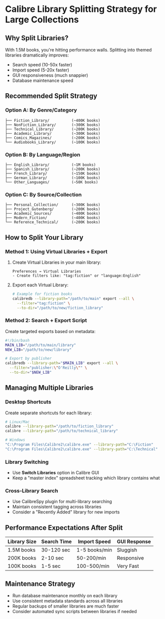 # Calibre Library Splitting Strategy for Large Collections

## Why Split Libraries?
With 1.5M books, you're hitting performance walls. Splitting into themed libraries dramatically improves:
- Search speed (10-50x faster)
- Import speed (5-20x faster)  
- GUI responsiveness (much snappier)
- Database maintenance speed

## Recommended Split Strategy

### Option A: By Genre/Category
```
├── Fiction_Library/          (~400K books)
├── NonFiction_Library/       (~300K books)
├── Technical_Library/        (~200K books)
├── Academic_Library/         (~300K books)
├── Comics_Magazines/         (~200K books)
└── Audiobooks_Library/       (~100K books)
```

### Option B: By Language/Region
```
├── English_Library/          (~1M books)
├── Spanish_Library/          (~200K books)
├── French_Library/           (~150K books)
├── German_Library/           (~100K books)
└── Other_Languages/          (~50K books)
```

### Option C: By Source/Collection
```
├── Personal_Collection/      (~300K books)
├── Project_Gutenberg/        (~200K books)
├── Academic_Sources/         (~400K books)
├── Modern_Fiction/           (~400K books)
└── Reference_Technical/      (~200K books)
```

## How to Split Your Library

### Method 1: Using Virtual Libraries + Export
1. Create Virtual Libraries in your main library:
   ```
   Preferences → Virtual Libraries
   - Create filters like: "tag:fiction" or "language:English"
   ```

2. Export each Virtual Library:
   ```bash
   # Example for fiction books
   calibredb --library-path="/path/to/main" export --all \
     --filter="tag:fiction" \
     --to-dir="/path/to/new/fiction_library"
   ```

### Method 2: Search + Export Script
Create targeted exports based on metadata:

```bash
#!/bin/bash
MAIN_LIB="/path/to/main/library"
NEW_LIB="/path/to/new/library"

# Export by publisher
calibredb --library-path="$MAIN_LIB" export --all \
  --filter="publisher:\"O'Reilly\"" \
  --to-dir="$NEW_LIB"
```

## Managing Multiple Libraries

### Desktop Shortcuts
Create separate shortcuts for each library:
```bash
# Linux/Mac
calibre --library-path="/path/to/fiction_library"
calibre --library-path="/path/to/technical_library"

# Windows
"C:\Program Files\Calibre2\calibre.exe" --library-path="C:\Fiction"
"C:\Program Files\Calibre2\calibre.exe" --library-path="C:\Technical"
```

### Library Switching
- Use **Switch Libraries** option in Calibre GUI
- Keep a "master index" spreadsheet tracking which library contains what

### Cross-Library Search
- Use CalibreSpy plugin for multi-library searching
- Maintain consistent tagging across libraries
- Consider a "Recently Added" library for new imports

## Performance Expectations After Split

| Library Size | Search Time | Import Speed | GUI Response |
|-------------|-------------|--------------|--------------|
| 1.5M books  | 30-120 sec  | 1-5 books/min| Sluggish     |
| 200K books  | 2-10 sec    | 50-200/min   | Responsive   |
| 100K books  | 1-5 sec     | 100-500/min  | Very Fast    |

## Maintenance Strategy
- Run database maintenance monthly on each library
- Use consistent metadata standards across all libraries
- Regular backups of smaller libraries are much faster
- Consider automated sync scripts between libraries if needed 